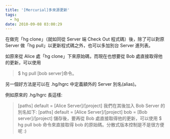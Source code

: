 ```yaml
---
title: '[Mercurial]多來源更新'
tags:
  - hg
date: 2010-09-08 03:00:29
---
```


在做完「hg clone」（就如同從 Server 端 Check Out 程式碼）後，除了可以對原 Server 做「hg pull」以更新程式碼之外，也可以多加別台 Server 進列表。

如原來從 Alice 處「hg clone」下來原始碼，而現在也想要從 Bob 處直接取得他的更新，可以使用
> $ hg pull [bob server]命令。

另一個好方法是可以在 .hg/hgrc 中定義額外的 Server 別名(alias)。

例如原來的 .hg/hgrc 長這樣:
> [paths]
> default = [Alice Server]/[project]
我們在其後加入 Bob Server 的別名如下:
> [paths]
> default = [Alice Server]/[project]
> bob = [Bob server]/[project]
儲存後，要再從 Bob 處直接取得他的更新，可以使用
> $ hg pull bob
命令來直接取得 bob 的原始碼。分散式版本控制是不是很方便呢 :)